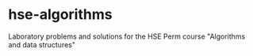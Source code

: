 # hse-algorithms
Laboratory problems and solutions for the HSE Perm course "Algorithms and data structures"
